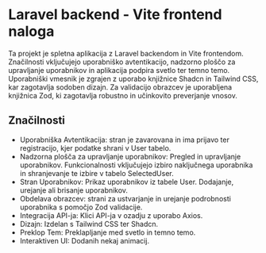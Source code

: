 # Laravel backend - Vite frontend naloga

Ta projekt je spletna aplikacija z Laravel backendom in Vite frontendom. Značilnosti vključujejo uporabniško avtentikacijo, nadzorno ploščo za upravljanje uporabnikov in aplikacija podpira svetlo ter temno temo. Uporabniški vmesnik je zgrajen z uporabo knjižnice Shadcn in Tailwind CSS, kar zagotavlja sodoben dizajn. Za validacijo obrazcev je uporabljena knjižnica Zod, ki zagotavlja robustno in učinkovito preverjanje vnosov.

## Značilnosti

- Uporabniška Avtentikacija: stran je zavarovana in ima prijavo ter registracijo, kjer podatke shrani v User tabelo.
- Nadzorna plošča za upravljanje uporabnikov: Pregled in upravljanje uporabnikov. Funkcionalnosti vključujejo izbiro naključnega uporabnika in shranjevanje te izbire v tabelo SelectedUser.
- Stran Uporabnikov: Prikaz uporabnikov iz tabele User. Dodajanje, urejanje ali brisanje uporabnikov.
- Obdelava obrazcev: strani za ustvarjanje in urejanje podrobnosti uporabnika s pomočjo Zod validacije.
- Integracija API-ja: Klici API-ja v ozadju z uporabo Axios.
- Dizajn: Izdelan s Tailwind CSS ter Shadcn.
- Preklop Tem: Preklapljanje med svetlo in temno temo.
- Interaktiven UI: Dodanih nekaj animacij.
